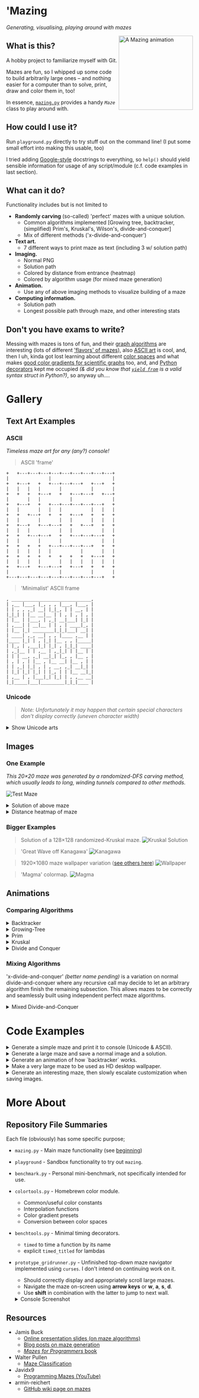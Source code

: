 # 'Mazing
*Generating, visualising, playing around with mazes*

<img align="right" src="/Gallery/maze_backtracker-32x32_anim_2023.07.29-06h57m21.gif" width=200 alt="A Mazing animation" title="randomized-DFS carving">

## What is this?
A hobby project to familiarize myself with Git.

Mazes are fun, so I whipped up some code to build arbitrarily large ones – and nothing easier for a computer than to solve, print, draw and color them in, too!

In essence, [`mazing.py`](./mazing.py) provides a handy *`Maze`* class to play around with.


## How could I use it?
Run `playground.py` directly to try stuff out on the command line!
(I put some small effort into making this usable, too)

I tried adding [Google-style](https://google.github.io/styleguide/pyguide.html#38-comments-and-docstrings) docstrings to everything, so `help()` should yield sensible information for usage of any script/module (c.f. code examples in last section).


## What can it do?
Functionality includes but is not limited to
- **Randomly carving** (so-called) 'perfect' mazes with a unique solution.
    * Common algorithms implemented [Growing tree, backtracker, (simplified) Prim's, Kruskal's, Wilson's, divide-and-conquer]
    * Mix of different methods ('x-divide-and-conquer')
- **Text art.**
    * 7 different ways to print maze as text (including 3 w/ solution path)
- **Imaging.**
    * Normal PNG
    * Solution path
    * Colored by distance from entrance (heatmap)
    * Colored by algorithm usage (for mixed maze generation)
- **Animation.**
    * Use any of above imaging methods to visualize building of a maze
- **Computing information.**
    * Solution path
    * Longest possible path through maze, and other interesting stats


## Don't you have exams to write?
Messing with mazes is tons of fun, and their [graph algorithms](http://www.jamisbuck.org/presentations/rubyconf2011/index.html) are interesting (lots of different ['flavors' of mazes](https://www.astrolog.org/labyrnth/algrithm.htm)), also [ASCII art](https://en.wikipedia.org/wiki/ASCII_art) is cool, and, then I uh, kinda got lost learning about different [color spaces](https://bottosson.github.io/posts/oklab/) and what makes [good color gradients for scientific graphs](https://www.youtube.com/watch?v=o9KxYxROSgM) too, and, and [Python decorators](https://stackoverflow.com/questions/308999/what-does-functools-wraps-do) kept me occupied *(& did you know that [`yield from`](https://stackoverflow.com/questions/9708902/in-practice-what-are-the-main-uses-for-the-yield-from-syntax-in-python-3-3) is a valid syntax struct in Python?)*, so anyway uh....


# Gallery

## Text Art Examples

### ASCII
*Timeless maze art for any (any?) console!*

> ASCII 'frame'
```
+   +---+---+---+---+---+---+---+---+---+
|               |                       |
+   +---+   +   +---+---+---+   +---+   +
|   |   |   |       |           |       |
+   +   +   +---+   +   +---+---+   +---+
|       |   |           |               |
+   +---+   +   +---+---+---+---+---+   +
|   |       |   |   |           |   |   |
+   +   +---+   +   +   +---+   +   +   +
|   |       |       |   |       |   |   |
+   +---+   +---+---+   +   +---+   +   +
|   |   |           |   |           |   |
+   +   +---+---+   +   +---+---+---+   +
|   |       |       |               |   |
+   +   +   +   +---+---+---+---+   +   +
|   |   |   |   |           |       |   |
+   +   +   +   +   +   +   +   +---+   +
|   |   |   |       |   |   |   |   |   |
+   +---+   +---+---+   +---+   +   +   +
|                   |           |       |
+---+---+---+---+---+---+---+---+---+   +
```

> 'Minimalist' ASCII frame
```
, ______________________________,
| ,__ |___, |_, , , |___, |___, |
| | , , ,_| __| |_|_, | | __, | |
|_|_| | |__ __|__ | | , | , | , |
| |__ | |___, | ,_| __|___| |_| |
| ,___| | __|__ | | , | ____|_, |
| |__ |_| ________|_|_|___| __| |
| ____| ,_, __| , , |____ ,__ | |
|____ |_| | , |_| |__ , , |_____|
| |_, | ,___|_| |_| , |_|_| ____|
| ,_|__ | | ,__ | ,_|_| | |__ | |
| | | __, ,_| __|_| |_, , |__ , |
| , | , | |__ , |__ __| |__ , | |
| | ,_| |_| , | , __, ,_| __|_| |
| |_| |_| |_| | |_, | | |__ __|_|
| ,__ | , |___|_| |_| | , ,__ __|
|_|_____|___|_________|_|_|____ |
```

### Unicode
> *Note: Unfortunately it may happen that certain special characters don't display correctly (uneven character width)*

<details markdown=1><summary>Show Unicode arts</summary>

> 'Frame'
```
╷ ┌───────────┬─────────────┬───┐
│ ╵ ╷ ┌───┬─╴ └───╴ ╷ ┌─────┘ ╷ │
│ ╶─┼─┘ ╷ └───────┐ ├─┘ ╷ ╶─┬─┘ │
├─╴ │ ╶─┼─────┬─╴ │ │ ┌─┴─╴ │ ┌─┤
│ ╷ └─╴ ├─╴ ╶─┤ ╶─┴─┘ ├─┬───┘ │ │
│ ├─────┤ ┌─┐ └───┬───┘ │ ╶─┬─┘ │
│ │ ╶───┘ │ └───┐ │ ╶───┴─┐ │ ╶─┤
│ │ ╶─┬─┬─┴─╴ ┌─┘ │ ┌───┐ ╵ ├─╴ │
│ └─┐ │ │ ╷ ╶─┴─┬─┘ └─┐ └─┐ ╵ ╷ │
├─╴ │ ╵ │ └───┐ └───┐ ├─╴ └─┬─┘ │
│ ╷ │ ╷ │ ┌─╴ ├─┬─┬─┘ │ ┌───┤ ┌─┤
│ │ └─┤ │ ├─┐ ╵ │ │ ╶─┘ └─┐ ╵ │ │
│ ├─┐ ╵ ╵ │ │ ╶─┤ └───────┼─┬─┘ │
│ │ │ ┌─╴ │ ├─╴ │ ┌───╴ ╷ ╵ │ ╷ │
│ │ │ │ ┌─┘ │ ┌─┘ └─┐ ╶─┴─┬─┴─┘ │
│ ╵ │ └─┘ ┌─┘ └───╴ ├───╴ └─╴ ╷ │
└───┴─────┴─────────┴─────────┘ ╵
```

> 'Half-block'
```
█ ▀▀█▀▀▀▀▀▀▀█▀▀▀█▀▀▀█▀▀▀█▀▀▀▀▀▀▀█
█▀▀ ▀▀▀ █▀▀ ▀▀▀ █▀▀ ▀ ▀▀█▀▀ █▀▀ █
█▀▀▀▀ ▀▀█▀▀▀▀ ▀▀█▀▀ █▀▀▀█▀▀ █▀▀▀█
█▀▀ █▀▀ █▀▀ █ ▀▀▀ ▀▀▀ ▀▀▀ ▀▀▀▀▀ █
█▀▀▀▀▀▀ █▀▀▀▀▀▀▀█ ▀▀█▀▀▀▀▀▀▀█▀▀▀█
█ ▀▀█ ▀▀█▀▀ █▀▀ █▀▀ ▀▀▀ █▀▀ ▀ ▀▀█
█▀▀ █▀▀▀▀▀▀ ▀▀▀▀█▀▀▀█ ▀▀█▀▀▀▀ ▀▀█
█ ▀▀▀▀▀ █▀▀ █ ▀▀█▀▀ ▀ ▀▀█▀▀ █▀▀ █
█▀▀▀▀▀▀▀▀ ▀▀█▀▀▀▀▀▀▀█▀▀▀█▀▀▀█▀▀▀█
█▀▀ █ ▀▀█ ▀▀▀ ▀▀█ ▀▀▀▀▀ ▀ ▀▀▀ ▀▀█
█▀▀ ▀▀▀▀█▀▀▀▀▀▀ █▀▀▀▀▀▀ █ ▀▀▀▀▀▀█
█▀▀ █ ▀▀█▀▀ █ ▀▀█▀▀ █▀▀ █▀▀ █▀▀ █
█▀▀ ▀▀▀▀█▀▀▀█▀▀▀█▀▀ █▀▀▀█▀▀▀█▀▀▀█
█▀▀ █ ▀▀█▀▀ ▀▀▀ █▀▀ ▀ ▀▀▀ ▀▀▀▀▀ █
█▀▀▀█ ▀▀▀▀▀ █▀▀▀█ ▀▀▀▀▀▀█▀▀▀█▀▀ █
█▀▀ ▀▀▀ █ ▀▀▀▀▀ █▀▀ █▀▀ █▀▀ ▀▀▀ █
▀▀▀▀▀▀▀▀▀▀▀▀▀▀▀▀▀▀▀▀▀▀▀▀▀ ▀▀▀▀▀▀▀
```

> 'Quarter-block'
```
▛▀▀▀▀▀▛▀▀▀▀▀▀▛▀▀▀▀▀▀▛▀▀▀▀▀▀▀▀▀▀▀▌
▌▘▌▀▀▘▌▀▘▀▌▛▘▌▌▘▛▀▘▌▘▛▘▛▀▘▌▀▌▀▘▘▌
▛▀▌▌▌▀▀▀▀▌▘▘▌▌▀▀▘▀▌▀▀▘▌▘▌▌▛▘▀▛▘▌▌
▌▌▘▌▀▀▌▀▘▀▘▀▘▛▘▛▘▌▛▘▛▀▛▘▘▌▘▀▘▘▀▘▌
▌▀▌▛▘▌▘▌▀▀▘▀▀▌▀▌▛▘▌▘▘▘▘▌▀▌▘▌▀▀▀▌▌
▌▘▘▌▌▀▘▌▘▛▘▌▌▀▘▘▌▘▀▌▛▘▛▘▌▀▛▀▘▌▘▘▌
▌▛▀▘▌▀▘▌▘▌▘▘▘▀▛▘▘▀▌▘▌▌▘▀▌▌▘▌▀▀▘▀▌
▌▘▛▀▀▀▛▘▀▛▘▌▀▘▘▀▌▘▀▛▘▛▀▘▘▛▀▀▌▘▌▘▌
▛▀▘▘▌▘▌▘▌▌▌▛▀▘▘▌▀▀▌▌▘▘▀▀▀▌▀▘▘▌▀▀▌
▌▀▀▌▀▌▀▛▘▘▌▘▌▀▀▀▘▌▘▌▀▀▀▘▌▀▘▌▀▀▀▌▌
▌▀▘▀▘▌▘▌▛▀▌▌▀▛▘▛▀▀▘▌▘▛▀▘▌▀▛▘▌▌▘▌▌
▛▀▌▛▘▌▀▘▘▘▘▌▌▘▌▘▘▛▘▀▀▌▀▛▀▌▌▀▌▌▀▘▌
▌▌▌▌▘▀▀▀▀▌▌▘▘▀▘▛▘▘▛▀▘▀▘▌▘▌▀▘▌▘▌▌▌
▌▌▌▌▀▘▌▘▘▘▀▘▀▌▀▌▌▘▌▛▀▌▀▌▘▌▀▘▌▀▘▘▌
▌▘▘▀▌▘▘▌▀▘▘▛▘▘▘▘▌▀▘▌▌▌▘▀▘▛▘▀▀▀▘▌▌
▌▀▀▘▘▀▀▀▀▘▀▘▘▘▀▀▘▌▀▘▌▘▌▀▘▌▘▀▀▀▘▘▌
▀▀▀▀▀▀▀▀▀▀▀▀▀▀▀▀▀▀▀▀▀▀▀▀▀▀▀▀▀▀▀▀▘
```

> 'Pipes'
```
┌──────────┐┌──────────────┐┌──────────────────┐
│  ┌┐  ┌┐  ││  ┌────┐  ┌┐  ││  ┌┐  ┌┐  ┌┐  ┌┐  │
│  ││  ││  └┘  │┌───┘  ││  └┘  ││  ││  ││  ││  │
│  ││  ││  ┌┐  ││  ┌───┘│  ┌───┘│  ││  ││  ││  │
│  └┘  ││  ││  └┘  └────┘  │┌───┘  ││  └┘  └┘  │
│  ┌───┘│  ││  ┌┐  ┌───────┘│  ┌───┘└───┐  ┌───┘
│  │┌───┘  ││  └┘  │┌──────┐│  └───────┐│  └───┐
│  ││  ┌───┘└──────┘│  ┌┐  ││  ┌────┐  ││  ┌┐  │
│  └┘  │┌──────────┐│  ││  └┘  └────┘  ││  └┘  │
│  ┌───┘│  ┌┐  ┌┐  ││  ││  ┌────┐  ┌───┘│  ┌───┘
│  └───┐│  ││  ││  ││  ││  └────┘  └───┐│  └───┐
│  ┌┐  ││  ││  ││  ││  ││  ┌┐  ┌┐  ┌┐  ││  ┌┐  │
│  └┘  ││  └┘  └┘  └┘  ││  └┘  ││  ││  └┘  ││  │
│  ┌───┘└───┐  ┌────┐  ││  ┌───┘│  ││  ┌───┘│  │
│  │┌──────┐│  │┌───┘  ││  └───┐│  └┘  │┌───┘  │
│  ││  ┌┐  ││  ││  ┌───┘│  ┌┐  ││  ┌───┘│  ┌┐  │
│  ││  └┘  ││  └┘  │┌───┘  ││  └┘  └───┐│  ││  │
│  ││  ┌┐  ││  ┌┐  ││  ┌───┘│  ┌────┐  ││  ││  │
│  └┘  ││  ││  └┘  ││  │┌───┘  │┌───┘  ││  └┘  │
└───┐  ││  ││  ┌───┘│  ││  ┌┐  ││  ┌───┘│  ┌┐  │
┌───┘  └┘  ││  └───┐│  └┘  └┘  └┘  └────┘  ││  │
│  ┌────┐  │└───┐  ││  ┌┐  ┌┐  ┌┐  ┌┐  ┌───┘│  │
│  └────┘  └────┘  └┘  ││  └┘  └┘  ││  └────┘  │
└──────────────────────┘└──────────┘└──────────┘
```

</details>

## Images

### One Example

*This 20×20 maze was generated by a randomized-DFS carving method, which usually leads to long, winding tunnels compared to other methods.*

![Test Maze](Gallery/maze_backtracker-20x20_2023.07.29-09h11m07.png)

<details><summary>Solution of above maze</summary>

![Maze Solution](Gallery/maze_backtracker-20x20_solution_2023.07.29-09h11m32.png)

</details>

<details><summary>Distance heatmap of maze</summary>

![Maze Heatmap](Gallery/maze_backtracker-20x20_colormap_2023.07.29-09h11m42.png)

</details>

### Bigger Examples

> Solution of a 128×128 randomized-Kruskal maze.
![Kruskal Solution](Gallery/maze_kruskal-128x128_solution_2023.07.29-09h00m07.png)

> 'Great Wave off Kanagawa'
![Kanagawa](Gallery/maze128x128_backtracker_dist_2023.07.26-08h27m14.png)

> 1920×1080 maze wallpaper variation ([see others here](Gallery/wallpapers))
![Wallpaper](Gallery/wallpapers/wallpaper_brewerBlue_maze_kruskal-1920x1080_colormap_2023.07.29-09h37m37.png)

> 'Magma' colormap.
![Magma](Gallery/maze1024x1024_TREE_dist_2023.07.24-03h16m55.png)

## Animations

### Comparing Algorithms

<details><summary>Backtracker</summary>

![Backtracker Animation](Gallery/maze_backtracker-16x16_anim_2023.07.29-07h43m17.gif)

</details>


<details><summary>Growing-Tree</summary>

![Growing-Tree Animation](Gallery/maze_growing_tree-16x16_anim_2023.07.29-07h47m32.gif)

</details>


<details><summary>Prim</summary>

![Prim Animation](Gallery/maze_prim-16x16_anim_2023.07.29-07h46m14.gif)

</details>


<details><summary>Kruskal</summary>

![Kruskal Animation](Gallery/maze_kruskal-16x16_anim_2023.07.29-07h46m40.gif)

</details>


<details><summary>Divide and Conquer</summary>

![Divide and Conquer Animation](Gallery/maze_division-16x16_anim_2023.07.29-07h45m26.gif)

</details>

### Mixing Algorithms

'x-divide-and-conquer' *(better name pending)* is a variation on normal divide-and-conquer where any recursive call may decide to let an arbitrary algorithm finish the remaining subsection.
This allows mazes to be correctly and seamlessly built using independent perfect maze algorithms.

<details><summary>Mixed Divide-and-Conquer</summary>

<div style="position:relative">

<img align="left" src="/Gallery/maze_division-100x100_anim_2023.07.31-00h43m20.gif" width=400 alt="xdivision animation">

<img align="center" src="/Gallery/maze_division-100x100_algorithms_2023.07.31-00h44m29.png" width=400 alt="xdivision endresult">

</div>

</details>


# Code Examples

<details><summary>Generate a simple maze and print it to console (Unicode & ASCII).</summary>

```py
from mazing import Maze

# Blank, new maze
my_maze = Maze(16,16)

# Randomize maze
my_maze.backtracker()

# Choose a Unicode string function
print(my_maze.str_frame())

# Choose an ASCII string function
print(my_maze.str_frame_ascii())
```

</details>

<details><summary>Generate a large maze and save a normal image and a solution.</summary>

```py
from mazing import Maze

# Blank, new maze
my_maze = Maze(100,100)

# Randomize maze
my_maze.growing_tree()

# Generate normal image, then save it
img = my_maze.generate_image()
img.save(img.filename)

# Generate solution image, then save it
imgsol = my_maze.generate_solutionimage()
imgsol.save(imgsol.filename)
```

</details>

<details><summary>Generate an animation of how `backtracker` works.</summary>

```py
from mazing import Maze

# Generate animation frames
(frames, my_unused_maze) = Maze.generate_animation(16,16, Maze.backtracker)

# Save frames as .gif
frames[0].save(
    frames[0].filename,
    save_all=True,
    append_images=frames[1:],
    duration=30,
)
```

</details>

<details><summary>Make a very large maze to be used as HD desktop wallpaper.</summary>

```py
from mazing import Maze
import colortools as ct

# Blank, new maze
my_maze = Maze(1920,1080) # (<!- Python be slow)

# Randomize maze
my_maze.backtracker()

# Precomputes distances
my_maze.compute_distances()

# Generate image
imgdst = my_maze.generate_colorimage(
    gradient_colors=ct.COLORMAPS['acton'][::-1], # makes bright -> dark
    raster=my_maze.generate_raster(
        wall_air_ratio=(0,1),
        show_distances=True
    )
)

# Save image
imgdst.save(imgdst.filename)
```

</details>

<details><summary>Generate an interesting maze, then slowly escalate customization when saving images.</summary>

```py
from mazing import Maze
import colortools as ct

my_maze = Maze(256,256)
my_maze.xdivision()

# 1) Solution image
imgsol = my_maze.generate_solutionimage()
imgsol.save(imgsol.filename)

# 2) Normal image, altered colors
img = my_maze.generate_image(
    wall_air_colors=(ct.COLORS['sepia'],ct.COLORS['vellum']),
)
img.save(img.filename)

# 3) Algorithms map, raster adapted
imgalg = my_maze.generate_algorithmimage(
    raster=my_maze.generate_raster(
        decolumnated=True,
        wall_air_ratio=(1,2),
        show_algorithms=True,
    ),
)
imgalg.save(imgalg.filename)

# 4) Branch distances, colors and raster adapted
my_maze.compute_branchdistances()
imgdst = my_maze.generate_colorimage(
    gradient_colors=ct.COLORMAPS['redyellowblue'][::-1], # makes bright -> dark
    raster=my_maze.generate_raster(
        decolumnated=True,
        wall_air_ratio=(1,2),
        show_distances=True,
    ),
)
imgdst.save(imgdst.filename)
```

</details>


# More About

## Repository File Summaries

Each file (obviously) has some specific purpose;
- `mazing.py` - Main maze functionality (see [beginning](#what-is-this))
- `playground` - Sandbox functionality to try out `mazing`.
- `benchmark.py` - Personal mini-benchmark, not specifically intended for use.
- `colortools.py` - Homebrewn color module.
    * Common/useful color constants
    * Interpolation functions
    * Color gradient presets
    * Conversion between color spaces
- `benchtools.py` - Minimal timing decorators.
    * `timed` to time a function by its name
    * explicit `timed_titled` for lambdas
- `prototype_gridrunner.py` - Unfinished top-down maze navigator implemented using `curses`.
    I don't intend on continuing work on it.
    * Should correctly display and appropriately scroll large mazes.
    * Navigate the maze on-screen using **arrow keys** or **w**, **a**, **s**, **d**.
    * Use **shift** in combination with the latter to jump to next wall.
    <details><summary>Console Screenshot</summary>

    ![Screenshot](Gallery/prototype_gridrunner_screenshot.png)

    </details>

## Resources
- Jamis Buck
    * [Online presentation slides (on maze algorithms)](http://www.jamisbuck.org/presentations/rubyconf2011/index.html)
    * [Blog posts on maze generation](http://weblog.jamisbuck.org/under-the-hood/)
    * [*Mazes for Programmers* book](http://www.mazesforprogrammers.com/)
- Walter Pullen
    * [Maze Classification](https://www.astrolog.org/labyrnth/algrithm.htm)
- Javidx9
    * [Programming Mazes (YouTube)](https://youtu.be/Y37-gB83HKE)
- armin-reichert
    * [GitHub wiki page on mazes](https://github.com/armin-reichert/mazes/wiki)
